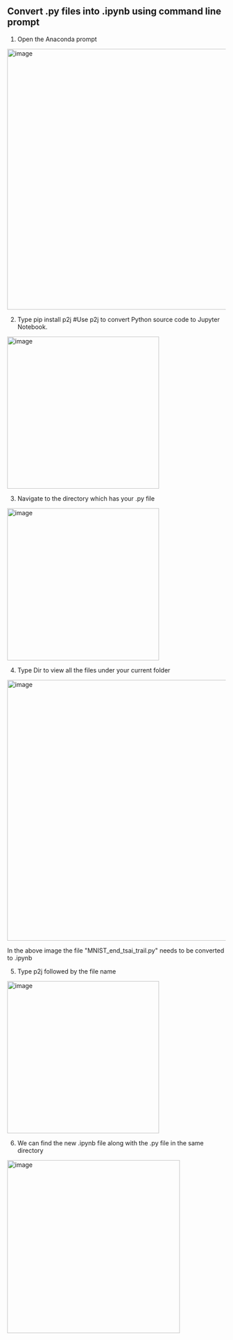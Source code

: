 ## Convert .py files into .ipynb using command line prompt

1. Open the Anaconda prompt
<img width="600" alt="image" src="https://user-images.githubusercontent.com/75114179/159913157-3407efe0-2f3c-4ee3-b60f-1d201d654b0c.png">

2. Type pip install p2j
#Use p2j to convert Python source code to Jupyter Notebook.
<img width="350" alt="image" src="https://user-images.githubusercontent.com/75114179/159913395-d19f2193-e99a-4814-8d70-30c210854e85.png">

3. Navigate to the directory which has your .py file
<img width="350" alt="image" src="https://user-images.githubusercontent.com/75114179/159913551-3c8a0bd6-5a86-431e-a2a7-a6642c5d4847.png">

4. Type Dir to view all the files under your current folder
<img width="600" alt="image" src="https://user-images.githubusercontent.com/75114179/159913758-e5b2a2ba-db83-4d5d-8bd2-05761ea6acce.png">

In the above image the file "MNIST_end_tsai_trail.py" needs to be converted to .ipynb

5. Type p2j followed by the file name
<img width="350" alt="image" src="https://user-images.githubusercontent.com/75114179/159913918-f9d2f912-8cc7-4574-96a1-7a857fcb50aa.png">

6. We can find the new .ipynb file along with the .py file in the same directory
<img width="398" alt="image" src="https://user-images.githubusercontent.com/75114179/159914059-ae63e9ad-f384-4d77-9b66-732052d74dfb.png">



